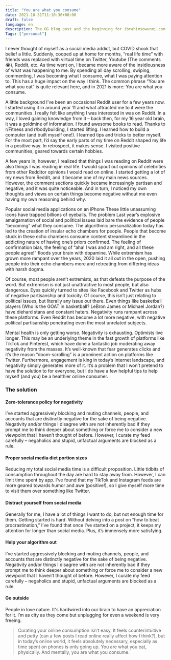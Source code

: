 ```yaml
---
title: "You are what you consume"
date: 2021-10-31T11:10:36+08:00
draft: false
language: en
description: The OG blog post and the beginning for ibrahimsowunmi.com
Tags: ["personal"]
---
```



I never thought of myself as a social media addict, but COVID shook that belief a little. Suddenly, cooped up at home for months, “real life time” with friends was replaced with virtual time on Twitter, Youtube (The comments😭), Reddit, etc. As time went on, I became more aware of the insidiousness of what was happening to me. By spending all day scrolling, swiping, commenting, I was becoming what I consume, what I was paying attention to. This has a huge impact on the way I think. The common phrase “You are what you eat” is quite relevant here, and in 2021 is more: You are what you consume.


A little background I’ve been an occasional Reddit user for a few years now. I started using it in around year 11 and what attracted me to it were the communities. I really felt like anything I was interested in was on Reddit. In a way, I loved gaining knowledge from it – back then, for my 16 year old brain, it was a goldmine of information. I found awesome books to read. Thanks to r/Fitness and r/bodybuilding, I started lifting. I learned how to build a computer (and built myself one!). I learned tips and tricks to better myself. For the most part, I’d say the early parts of my time on Reddit shaped my life in a positive way. In retrospect, it makes sense. I visited positive communities, geared towards certain hobbies.


A few years in, however, I realized that things I was reading on Reddit were also things I was reading in real life. I would spout out opinions of celebrities from other Redditor opinions I would read on online. I started getting a lot of my news from Reddit, and it became one of my main news sources. However, the comment sections quickly became increasingly partisan and negative, and it was quite noticeable. And in turn, I noticed my own thoughts and views on certain things become negative without me even having my own reasoning behind why.


Popular social media applications on an iPhone These little unassuming icons have trapped billions of eyeballs. The problem Last year’s explosive amalgamation of social and political issues laid bare the evidence of people “becoming” what they consume. The algorithmic personalization today has led to the creation of insular echo chambers for people. People that become stuck in these echo chambers consume content streamlined in the addicting nature of having one’s priors confirmed. The feeling of confirmation bias, the feeling of “aha! I was and am right, and all these people agree!” floods your brain with dopamine. While extremism has grown more rampant over the years, 2020 laid it all out in the open, pushing people into their echo chambers more and retreating from differing ideas with harsh dogma.


Of course, most people aren’t extremists, as that defeats the purpose of the word. But extremism is not just unattractive to most people, but also dangerous. Eyes quickly turned to sites like Facebook and Twitter as hubs of negative partisanship and toxicity. Of course, this isn’t just relating to political issues, but literally any issue out there. Even things like basketball players (Who is the GOAT in basketball? LeBron James or Michael Jordan?) have diehard stans and constant haters. Negativity runs rampant across these platforms. Even Reddit has become a lot more negative, with negative political partisanship penetrating even the most unrelated subjects.


Mental health is only getting worse. Negativity is exhausting. Optimists live longer. This may be an underlying theme in the fast growth of platforms like TikTok and Pinterest, which have done a fantastic job moderating away negativity from the masses. It’s well-known that fear generates clicks and it’s the reason “doom-scrolling” is a prominent action on platforms like Twitter. Furthermore, engagement is king in today’s Internet landscape, and negativity simply generates more of it. It’s a problem that I won’t pretend to have the solution to for everyone, but I do have a few helpful tips to help myself (and you) be a healthier online consumer.

### The solution

#### Zero-tolerance policy for negativity

I’ve started aggressively blocking and muting channels, people, and accounts that are distinctly negative for the sake of being negative. Negativity and/or things I disagree with are not inherently bad if they prompt me to think deeper about something or force me to consider a new viewpoint that I haven’t thought of before. However, I curate my feed carefully – negaholics and stupid, unfactual arguments are blocked as a rule.

#### Proper social media diet portion sizes

Reducing my total social media time is a difficult proposition. Little tidbits of consumption throughout the day are hard to stay away from. However, I can limit time spent by app. I’ve found that my TikTok and Instagram feeds are more geared towards humor and awe (positive!), so I give myself more time to visit them over something like Twitter.

#### Distract yourself from social media

Generally for me, I have a lot of things I want to do, but not enough time for them. Getting started is hard. Without delving into a post on “how to beat procrastination,” I’ve found that once I’ve started on a project, it keeps my attention for longer than social media. Plus, it’s immensely more satisfying.

#### Help your algorithm out

I’ve started aggressively blocking and muting channels, people, and accounts that are distinctly negative for the sake of being negative. Negativity and/or things I disagree with are not inherently bad if they prompt me to think deeper about something or force me to consider a new viewpoint that I haven’t thought of before. However, I curate my feed carefully – negaholics and stupid, unfactual arguments are blocked as a rule.

#### Go outside

People in love nature. It's hardwired into our brain to have an appreciation for it. I’m as city as they come but unplugging for even a weekend is very freeing. 

> Curating your online consumption isn’t easy. It feels counterintuitive and petty (can a few posts I read online really affect how I think?), but in today’s online world, it feels absolutely necessary, especially as time spent on phones is only going up. You are what you eat, physically. And mentally, you are what you consume.